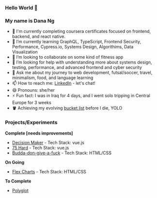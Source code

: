 ### Hello World 👋

### My name is Dana Ng

- 🔭 I'm currently completing coursera certificates focused on frontend, backend, and react native.
- 🌱 I’m currently learning GraphQL, TypeScript, Frontend Security, Performance, Cypress.io, Systems Design, Algorithims, Data Visualization
- 👯 I’m looking to collaborate on some kind of fitness app
- 🤔 I’m looking for help with understanding more about systems design, testing, performance, and advanced frontend and cyber security
- 💬 Ask me about my journey to web development, futsal/soccer, travel, minimalism, food, and language learning
- 📫 How to reach me: [LinkedIn](https://www.linkedin.com/in/danafng/) - let's chat!
- 😄 Pronouns: she/her
- ⚡ Fun fact: I was in Iraq for 4 days, and I went solo tripping in Central Europe for 3 weeks
- 🪣 Achieving my evolving [bucket list](https://gist.github.com/riceball1/995ea11cddf60e725dd62899d61686c1) before I die, YOLO

### Projects/Experiments
**Complete [needs improvements]**
- [Decision Maker](https://www.danafng.com/decision-maker/) - Tech Stack: vue.js
- [75 Hard](https://gallant-hawking-256e81.netlify.app/) - Tech Stack: vue.js
- [Budda-don-give-a-fuck](https://www.danafng.com/budda-don-give-a-fuck/) - Tech Stack: HTML/CSS

**On Going**
- [Flex Charts](https://www.danafng.com/flex-charts/index.html) - Tech Stack: HTML/CSS

**To Complete**
- [Polyglot](www.danafng.com/polyglot/)

